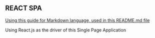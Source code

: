 ## REACT SPA

[Using this guide for Markdown language, used in this README.md file](https://github.com/adam-p/markdown-here/wiki/Markdown-Cheatsheet "README language!")

Using React.js as the driver of this Single Page Application